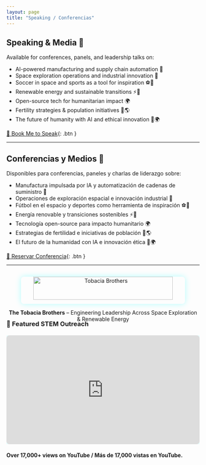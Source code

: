```yaml
---
layout: page
title: "Speaking / Conferencias"
---
```


## Speaking & Media 🎤

Available for conferences, panels, and leadership talks on:

- AI-powered manufacturing and supply chain automation 🤖  
- Space exploration operations and industrial innovation 🚀  
- Soccer in space and sports as a tool for inspiration ⚽🌌  
- Renewable energy and sustainable transitions ⚡🌱  
- Open-source tech for humanitarian impact 🌍  
- Fertility strategies & population initiatives 👶🌎  
- The future of humanity with AI and ethical innovation 🤖🌍  

[📅 Book Me to Speak](https://calendly.com/your-link){: .btn }

---

## Conferencias y Medios 🎤

Disponibles para conferencias, paneles y charlas de liderazgo sobre:

- Manufactura impulsada por IA y automatización de cadenas de suministro 🤖  
- Operaciones de exploración espacial e innovación industrial 🚀  
- Fútbol en el espacio y deportes como herramienta de inspiración ⚽🌌  
- Energía renovable y transiciones sostenibles ⚡🌱  
- Tecnología open-source para impacto humanitario 🌍  
- Estrategias de fertilidad e iniciativas de población 👶🌎  
- El futuro de la humanidad con IA e innovación ética 🤖🌍  

[📅 Reservar Conferencia](https://calendly.com/your-link){: .btn }

---

<div class="gallery-large">
  <div class="gallery-item">
    <img src="{{ site.baseurl }}/Tobacia%20Brothers.jpg" alt="Tobacia Brothers">
    <p><strong>The Tobacia Brothers</strong> – Engineering Leadership Across Space Exploration & Renewable Energy</p>
  </div>
</div>

### 🎥 Featured STEM Outreach
<div class="video-container">
  <iframe width="560" height="315" src="https://www.youtube.com/embed/4tuNPfHYMjE" 
    title="YouTube video player" frameborder="0" 
    allow="accelerometer; autoplay; clipboard-write; encrypted-media; gyroscope; picture-in-picture" 
    allowfullscreen>
  </iframe>
</div>

<p><strong>Over 17,000+ views on YouTube / Más de 17,000 vistas en YouTube.</strong></p>

<style>
.gallery-large {
  display: flex;
  flex-wrap: wrap;
  justify-content: center;
  gap: 30px;
  margin: 30px 0;
}
.gallery-large img {
  width: 85%;
  max-width: 500px;
  border-radius: 8px;
  box-shadow: 0 0 15px rgba(0,255,255,0.3);
  transition: transform 0.3s, box-shadow 0.3s;
  cursor: pointer;
}
.gallery-large img:hover {
  transform: scale(1.03);
  box-shadow: 0 0 20px rgba(255,0,255,0.6);
}
.gallery-item {
  text-align: center;
}
.video-container {
  position: relative;
  padding-bottom: 56.25%;
  height: 0;
  overflow: hidden;
  max-width: 100%;
  margin: 20px 0;
}
.video-container iframe {
  position: absolute;
  top: 0;
  left: 0;
  width: 100%;
  height: 100%;
  border-radius: 8px;
  box-shadow: 0 0 15px rgba(0,255,255,0.3);
}
</style>

<script>
document.querySelectorAll('.gallery-large img').forEach(img => {
  img.addEventListener('click', function() {
    const overlay = document.createElement('div');
    overlay.style.position = 'fixed';
    overlay.style.top = 0;
    overlay.style.left = 0;
    overlay.style.width = '100%';
    overlay.style.height = '100%';
    overlay.style.background = 'rgba(0,0,0,0.9)';
    overlay.style.display = 'flex';
    overlay.style.alignItems = 'center';
    overlay.style.justifyContent = 'center';
    overlay.style.zIndex = 9999;

    const fullImg = document.createElement('img');
    fullImg.src = this.src;
    fullImg.style.maxWidth = '90%';
    fullImg.style.maxHeight = '90%';
    fullImg.style.borderRadius = '8px';
    fullImg.style.boxShadow = '0 0 25px rgba(0,255,255,0.8)';

    overlay.appendChild(fullImg);
    overlay.addEventListener('click', () => document.body.removeChild(overlay));

    document.body.appendChild(overlay);
  });
});
</script>


